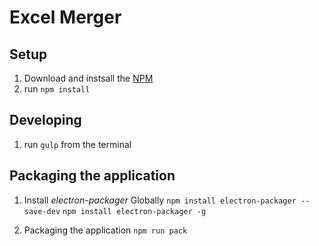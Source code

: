 # Excel Merger

## Setup
1. Download and instsall the [NPM](https://www.npmjs.com/)
2. run `npm install`

## Developing
1. run `gulp` from the terminal

## Packaging the application

1. Install *electron-packager* Globally
`npm install electron-packager --save-dev`
`npm install electron-packager -g`

2. Packaging the application
`npm run pack`